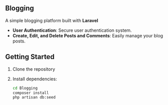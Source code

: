 

## Blogging

A simple blogging platform built with **Laravel**

- **User Authentication**: Secure user authentication system.
- **Create, Edit, and Delete Posts and Comments**: Easily manage your blog posts.

## Getting Started

1. Clone the repository
2. Install dependencies:

    ```bash
    cd Blogging
    composer install
    php artisan db:seed
    ```






